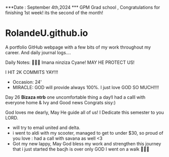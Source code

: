 ***Date : September 4th,2024 *** GPM Grad school , Congratulations for finishing 1st week! its the second of the month!
# RolandeU.github.io

A portfolio GitHub webpage with a few bits of my work throughout my career. And daily journal logs....

Daily Notes:
💚🙏🏾 Imana ninziza Cyane! MAY HE PROTECT US!

I HIT 2K COMMITS YAY!!!

- Occasion: 24'
- MIRACLE: GOD will provide always 100%. I just love GOD SO MUCH!!!!

Day 26 **Bizaza ntrb** one uncomfortable thing a day!I had a calll with everyone home & Ivy and Good news Congrats sisy:) 

God loves me dearly, May He guide all of  us!
I Dedicate this semester to you LORD.

- will try to email united and delta.
- i went to aldi with my scooter, managed to get to under $30, so proud of you love : had a call with savana as well <3
- Got my new lappy, May God bless my work and strengthen this journey that i just started
the bacjh is over
only GOD 
I went on a walk 💚💚💚







